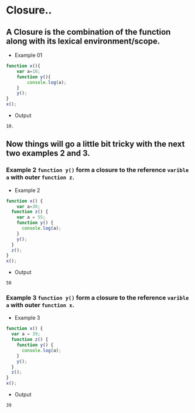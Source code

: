 # Closure..
## A Closure is the combination of the function along with its lexical environment/scope.
- Example 01
``` js
function x(){
    var a=10;
    function y(){
        console.log(a);
    }
    y();
}
x();
```
- Output
```
10.
```
## Now things will go a little bit tricky with the next two examples 2 and 3.
### Example 2 `function y()` form a closure to the reference `varible a` with outer `function z`.  
- Example 2
``` js
function x() {
    var a=30;
  function z() {
    var a = 55;
    function y() {
      console.log(a);
    }
    y();
  }
  z();
}
x();


```
- Output
```
50
```
### Example 3 `function y()` form a closure to the reference `varible a` with outer `function x`. 
- Example 3
``` js
function x() {
  var a = 39;
  function z() {
    function y() {
      console.log(a);
    }
    y();
  }
  z();
}
x();


```
- Output
```
39
```



